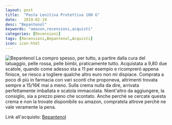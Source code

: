 ```yaml
---
layout: post
title:  "Pasta Lenitiva Protettiva 100 G"
date:   2019-02-19
desc: "Bepantenol"
keywords: "amazon,recensioni,acquisti"
categories: [Recensioni]
tags: [Recensioni,Bepantenol,Acquisti]
icon: icon-html
---
```


![Bepantenol](https://images-na.ssl-images-amazon.com/images/I/61m9ALnHS0L._SL1005_.jpg)
La compro spesso, per tutto, a partire dalla cura del tatuaggio, pelle rossa, pelle bimbi, praticamente tutto.
Acquistata a 9,80 due scatole, quando come adesso sta a 11 per esempio e ricomprerò appena finisce, se riesco a togliere qualche altro euro non mi dispiace. Comprata a poco di più in farmacia con vari sconti che proponeva, altrimenti trovata sempre a 15/16€ mai a meno. Sulla crema nulla da dire, arrivata perfettamente imballata e scatola immacolata. Nient'altro da aggiungere, la consiglio, sia a prezzo pieno che scontato. Anche perchè se cercate questa crema e non la trovate disponibile su amazon, compratela altrove perchè ne vale veramente la pena.

Link all'acquisto: [Bepantenol](https://amzn.to/2BKCHEe)
